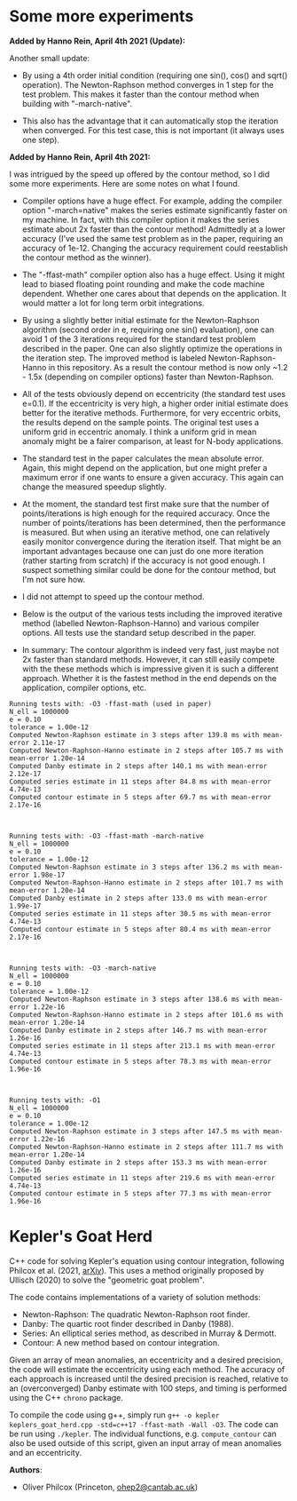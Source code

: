 # Some more experiments

**Added by Hanno Rein, April 4th 2021 (Update):**

Another small update:

- By using a 4th order initial condition (requiring one sin(), cos() and sqrt() operation). The Newton-Raphson method converges in 1 step for the test problem. This makes it faster than the contour method when building with "-march-native".

- This also has the advantage that it can automatically stop the iteration when converged. For this test case, this is not important (it always uses one step).

**Added by Hanno Rein, April 4th 2021:**

I was intrigued by the speed up offered by the contour method, so I did some more experiments. Here are some notes on what I found.

- Compiler options have a huge effect. For example, adding the compiler option "-march=native" makes the series estimate significantly faster on my machine. In fact, with this compiler option it makes the series estimate about 2x faster than the contour method! Admittedly at a lower accuracy (I've used the same test problem as in the paper, requiring an accuracy of 1e-12. Changing the accuracy requirement could reestablish the contour method as the winner). 

- The "-ffast-math" compiler option also has a huge effect. Using it might lead to biased floating point rounding and make the code machine dependent. Whether one cares about that depends on the application. It would matter a lot for long term orbit integrations.

- By using a slightly better initial estimate for the Newton-Raphson algorithm (second order in e, requiring one sin() evaluation), one can avoid 1 of the 3 iterations required for the standard test problem described in the paper. One can also slightly optimize the operations in the iteration step. The improved method is labeled  Newton-Raphson-Hanno in this repository. As a result the contour method is now only ~1.2 - 1.5x (depending on compiler options) faster than Newton-Raphson. 

- All of the tests obviously depend on eccentricity (the standard test uses e=0.1). If the eccentricity is very high, a higher order initial estimate does better for the iterative methods. Furthermore, for very eccentric orbits, the results depend on the sample points. The original test uses a uniform grid in eccentric anomaly. I think a uniform grid in mean anomaly might be a fairer comparison, at least for N-body applications.

- The standard test in the paper calculates the mean absolute error. Again, this might depend on the application, but one might prefer a maximum error if one wants to ensure a given accuracy. This again can change the measured speedup slightly. 

- At the moment, the standard test first make sure that the number of points/iterations is high enough for the required accuracy. Once the number of points/iterations has been determined, then the performance is measured. But when using an iterative method, one can relatively easily monitor convergence during the iteration itself. That might be an important advantages because one can just do one more iteration (rather starting from scratch) if the accuracy is not good enough. I suspect something similar could be done for the contour method, but I'm not sure how.

- I did not attempt to speed up the contour method.

- Below is the output of the various tests including the improved iterative method (labelled Newton-Raphson-Hanno) and various compiler options. All tests use the standard setup described in the paper. 

- In summary: The contour algorithm is indeed very fast, just maybe not 2x faster than standard methods. However, it can still easily compete with the these methods which is impressive given it is such a different approach. Whether it is the fastest method in the end depends on the application, compiler options, etc. 


```
Running tests with: -O3 -ffast-math (used in paper)
N_ell = 1000000
e = 0.10
tolerance = 1.00e-12
Computed Newton-Raphson estimate in 3 steps after 139.8 ms with mean-error 2.11e-17
Computed Newton-Raphson-Hanno estimate in 2 steps after 105.7 ms with mean-error 1.20e-14
Computed Danby estimate in 2 steps after 140.1 ms with mean-error 2.12e-17
Computed series estimate in 11 steps after 84.8 ms with mean-error 4.74e-13
Computed contour estimate in 5 steps after 69.7 ms with mean-error 2.17e-16



Running tests with: -O3 -ffast-math -march-native
N_ell = 1000000
e = 0.10
tolerance = 1.00e-12
Computed Newton-Raphson estimate in 3 steps after 136.2 ms with mean-error 1.98e-17
Computed Newton-Raphson-Hanno estimate in 2 steps after 101.7 ms with mean-error 1.20e-14
Computed Danby estimate in 2 steps after 133.0 ms with mean-error 1.99e-17
Computed series estimate in 11 steps after 30.5 ms with mean-error 4.74e-13
Computed contour estimate in 5 steps after 80.4 ms with mean-error 2.17e-16



Running tests with: -O3 -march-native
N_ell = 1000000
e = 0.10
tolerance = 1.00e-12
Computed Newton-Raphson estimate in 3 steps after 138.6 ms with mean-error 1.22e-16
Computed Newton-Raphson-Hanno estimate in 2 steps after 101.6 ms with mean-error 1.20e-14
Computed Danby estimate in 2 steps after 146.7 ms with mean-error 1.26e-16
Computed series estimate in 11 steps after 213.1 ms with mean-error 4.74e-13
Computed contour estimate in 5 steps after 78.3 ms with mean-error 1.96e-16



Running tests with: -O1
N_ell = 1000000
e = 0.10
tolerance = 1.00e-12
Computed Newton-Raphson estimate in 3 steps after 147.5 ms with mean-error 1.22e-16
Computed Newton-Raphson-Hanno estimate in 2 steps after 111.7 ms with mean-error 1.20e-14
Computed Danby estimate in 2 steps after 153.3 ms with mean-error 1.26e-16
Computed series estimate in 11 steps after 219.6 ms with mean-error 4.74e-13
Computed contour estimate in 5 steps after 77.3 ms with mean-error 1.96e-16
```





# Kepler's Goat Herd

C++ code for solving Kepler's equation using contour integration, following Philcox et al. (2021, [arXiv](https://arxiv.org/abs/2103.15829)). This uses a method originally proposed by Ullisch (2020) to solve the "geometric goat problem".

The code contains implementations of a variety of solution methods:
- Newton-Raphson: The quadratic Newton-Raphson root finder.
- Danby: The quartic root finder described in Danby (1988).
- Series: An elliptical series method, as described in Murray & Dermott.
- Contour: A new method based on contour integration.

Given an array of mean anomalies, an eccentricity and a desired precision, the code will estimate the eccentricity using each method. The accuracy of each approach is increased until the desired precision is reached, relative to an (overconverged) Danby estimate with 100 steps, and timing is performed using the C++ `chrono` package.

To compile the code using g++, simply run ```g++ -o kepler keplers_goat_herd.cpp -std=c++17 -ffast-math -Wall -O3```.  The code can be run using ```./kepler```. The individual functions, e.g. ```compute_contour``` can also be used outside of this script, given an input array of mean anomalies and an eccentricity.

**Authors**:
- Oliver Philcox (Princeton, [ohep2@cantab.ac.uk](mailto:ohep2@cantab.ac.uk))
